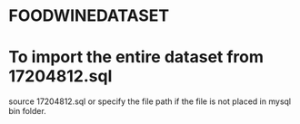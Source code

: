 # FOODWINEDATASET
# To import the entire dataset from 17204812.sql

source 17204812.sql
or specify the file path if the file is not placed in mysql bin folder.
